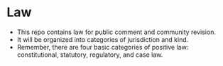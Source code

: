 # Law
* This repo contains law for public comment and community revision.
* It will be organized into categories of jurisdiction and kind.
* Remember, there are four basic categories of positive law: constitutional, statutory, regulatory, and case law.
